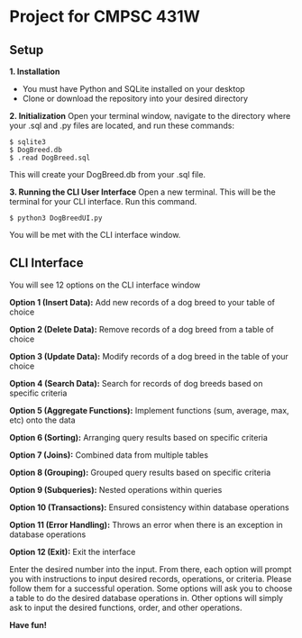 # Project for CMPSC 431W
Setup
----------------------
**1. Installation**
- You must have Python and SQLite installed on your desktop
- Clone or download the repository into your desired directory

**2. Initialization** 
Open your terminal window, navigate to the directory where your .sql and .py files are located, and run these commands: 
```
$ sqlite3
$ DogBreed.db
$ .read DogBreed.sql
```
This will create your DogBreed.db from your .sql file.

**3. Running the CLI User Interface**
Open a new terminal. This will be the terminal for your CLI interface. Run this command.
```
$ python3 DogBreedUI.py
```
You will be met with the CLI interface window. 

CLI Interface
-------------
You will see 12 options on the CLI interface window

**Option 1 (Insert Data):** Add new records of a dog breed to your table of choice

**Option 2 (Delete Data):** Remove records of a dog breed from a table of choice

**Option 3 (Update Data):** Modify records of a dog breed in the table of your choice

**Option 4 (Search Data):** Search for records of dog breeds based on specific criteria

**Option 5 (Aggregate Functions):** Implement functions (sum, average, max, etc) onto the data

**Option 6 (Sorting):** Arranging query results based on specific criteria

**Option 7 (Joins):** Combined data from multiple tables

**Option 8 (Grouping):** Grouped query results based on specific criteria

**Option 9 (Subqueries):** Nested operations within queries

**Option 10 (Transactions):** Ensured consistency within database operations

**Option 11 (Error Handling):** Throws an error when there is an exception in database operations

**Option 12 (Exit):** Exit the interface

Enter the desired number into the input. From there, each option will prompt you with instructions to input desired records, operations, or criteria. Please follow them for a successful operation. Some options will ask you to choose a table to do the desired database operations in. Other options will simply ask to input the desired functions, order, and other operations.

**Have fun!**




